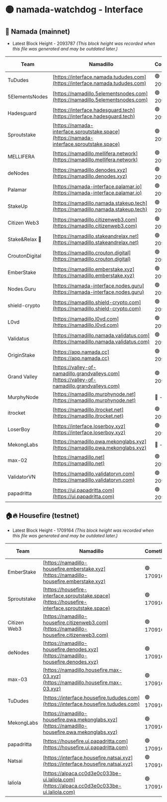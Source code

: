 # 🟡 namada-watchdog - Interface

## 🚀 Namada (mainnet)
- Latest Block Height - 2093787 *(This block height was recorded when this file was generated and may be outdated later.)*

| Team | Namadillo | CometBFT | Indexer | MASP Indexer |
|-|-|-|-|-|
| TuDudes | [https://interface.namada.tududes.com](https://interface.namada.tududes.com) | 🟢 2093770 | 🟢 2093770 | 🟢 2093770 |
| 5ElementsNodes | [https://namadillo.5elementsnodes.com](https://namadillo.5elementsnodes.com) | 🟢 2093770 | 🟢 2093770 | 🟢 2093770 |
| Hadesguard | [https://interface.hadesguard.tech](https://interface.hadesguard.tech) | 🟢 2093771 | 🟢 2093771 | 🟢 2093770 |
| Sproutstake | [https://namada-interface.sproutstake.space](https://namada-interface.sproutstake.space) | 🟢 2093771 | 🟢 2093771 | 🟢 2093771 |
| MELLIFERA | [https://namadillo.mellifera.network](https://namadillo.mellifera.network) | 🟢 2093772 | 🟢 2093772 | 🟢 2093772 |
| deNodes | [https://namadillo.denodes.xyz](https://namadillo.denodes.xyz) | 🟢 2093773 | 🟢 2093773 | 🟢 2093773 |
| Palamar | [https://namada-interface.palamar.io](https://namada-interface.palamar.io) | 🟢 2093773 | 🟢 2093773 | 🟢 2093773 |
| StakeUp | [https://namadillo.namada.stakeup.tech](https://namadillo.namada.stakeup.tech) | 🟢 2093774 | 🟢 2093774 | 🟢 2093774 |
| Citizen Web3 | [https://namadillo.citizenweb3.com](https://namadillo.citizenweb3.com) | 🟢 2093774 | 🟢 2093774 | 🔴 31946 |
| Stake&Relax 🦥 | [https://namadillo.stakeandrelax.net](https://namadillo.stakeandrelax.net) | 🟢 2093775 | 🟢 2093775 | 🟢 2093775 |
| CroutonDigital | [https://namadillo.crouton.digital](https://namadillo.crouton.digital) | 🟢 2093775 | 🔴 - | 🟢 2093776 |
| EmberStake | [https://namadillo.emberstake.xyz](https://namadillo.emberstake.xyz) | 🟢 2093777 | 🟢 2093777 | 🟢 2093777 |
| Nodes.Guru | [https://namada-interface.nodes.guru](https://namada-interface.nodes.guru) | 🟢 2093777 | 🟢 2093777 | 🟢 2093777 |
| shield-crypto | [https://namadillo.shield-crypto.com](https://namadillo.shield-crypto.com) | 🟢 2093778 | 🟢 2093778 | 🟢 2093777 |
| L0vd | [https://namadillo.l0vd.com](https://namadillo.l0vd.com) | 🟢 2093778 | 🟢 2093778 | 🟢 2093778 |
| Validatus | [https://namadillo.namada.validatus.com](https://namadillo.namada.validatus.com) | 🟢 2093779 | 🟢 2093779 | 🟢 2093779 |
| OriginStake | [https://app.namada.cc](https://app.namada.cc) | 🟢 2093780 | 🟢 2093779 | 🟢 2093779 |
| Grand Valley | [https://valley-of-namadillo.grandvalleys.com](https://valley-of-namadillo.grandvalleys.com) | 🟢 2093780 | 🟢 2093779 | 🟢 2093779 |
| MurphyNode | [https://namadillo.murphynode.net](https://namadillo.murphynode.net) | 🔴 - | 🔴 - | 🔴 - |
| itrocket | [https://namadillo.itrocket.net](https://namadillo.itrocket.net) | 🟢 2093785 | 🟢 2093785 | 🔴 1840321 |
| LoserBoy | [https://interface.loserboy.xyz](https://interface.loserboy.xyz) | 🟢 2093786 | 🟢 2093786 | 🟢 2093786 |
| MekongLabs | [https://namadillo.pwa.mekonglabs.xyz](https://namadillo.pwa.mekonglabs.xyz) | 🔴 - | 🔴 - | 🔴 - |
| max-02 | [https://namadillo.net](https://namadillo.net) | 🟢 2093786 | 🟢 2093786 | 🟢 2093786 |
| ValidatorVN | [https://namadillo.validatorvn.com](https://namadillo.validatorvn.com) | 🟢 2093787 | 🟢 2093787 | 🟢 2093787 |
| papadritta | [https://ui.papadritta.com](https://ui.papadritta.com) | 🟢 2093787 | 🟢 2093787 | 🟢 2093787 |

## 🏠🔥 Housefire (testnet)
- Latest Block Height - 1709164 *(This block height was recorded when this file was generated and may be outdated later.)*

| Team | Namadillo | CometBFT | Indexer | MASP Indexer |
|-|-|-|-|-|
| EmberStake | [https://namadillo-housefire.emberstake.xyz](https://namadillo-housefire.emberstake.xyz) | 🟢 1709161 | 🟢 1709161 | 🟢 1709161 |
| Sproutstake | [https://housefire-interface.sproutstake.space](https://housefire-interface.sproutstake.space) | 🟢 1709161 | 🟢 1709161 | 🟢 1709161 |
| Citizen Web3 | [https://namadillo-housefire.citizenweb3.com](https://namadillo-housefire.citizenweb3.com) | 🟢 1709162 | 🟢 1709162 | 🟢 1709162 |
| deNodes | [https://namadillo-housefire.denodes.xyz](https://namadillo-housefire.denodes.xyz) | 🟢 1709162 | 🟢 1709162 | 🟢 1709162 |
| max-03 | [https://namadillo.housefire.max-03.xyz](https://namadillo.housefire.max-03.xyz) | 🟢 1709163 | 🟢 1709163 | 🟢 1709163 |
| TuDudes | [https://interface.housefire.tududes.com](https://interface.housefire.tududes.com) | 🟢 1709163 | 🟢 1709163 | 🟢 1709163 |
| MekongLabs | [https://namadillo-housefire.pwa.mekonglabs.xyz](https://namadillo-housefire.pwa.mekonglabs.xyz) | 🟢 1709163 | 🟢 1709163 | 🟢 1709163 |
| papadritta | [https://housefire.ui.papadritta.com](https://housefire.ui.papadritta.com) | 🟢 1709164 | 🟢 1709164 | 🟢 1709163 |
| Natsai | [https://interface.housefire.natsai.xyz](https://interface.housefire.natsai.xyz) | 🟢 1709164 | 🟢 1709164 | 🟢 1709164 |
| laliola | [https://alpaca.cc0d3e0c033be-ui.laliola.com](https://alpaca.cc0d3e0c033be-ui.laliola.com) | 🟢 1709164 | 🟢 1709164 | 🟢 1709164 |

